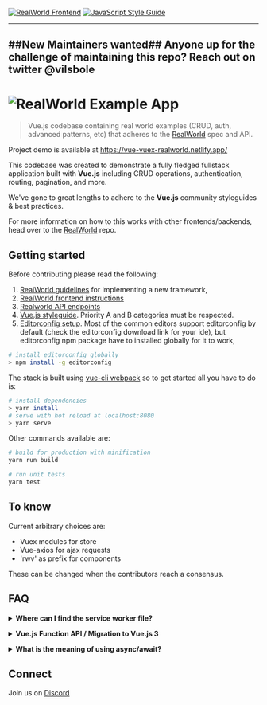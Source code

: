[![RealWorld Frontend](https://img.shields.io/badge/realworld-frontend-%23783578.svg)](http://realworld.io)
[![JavaScript Style Guide](https://img.shields.io/badge/code_style-standard-brightgreen.svg)](https://standardjs.com)

----
##New Maintainers wanted##
Anyone up for the challenge of maintaining this repo?
Reach out on twitter @vilsbole
----



# ![RealWorld Example App](./static/rwv-logo.png)

> Vue.js codebase containing real world examples (CRUD, auth, advanced patterns, etc) that adheres to the [RealWorld](https://github.com/gothinkster/realworld) spec and API.

Project demo is available at https://vue-vuex-realworld.netlify.app/

This codebase was created to demonstrate a fully fledged fullstack application built with **Vue.js** including CRUD operations, authentication, routing, pagination, and more.

We've gone to great lengths to adhere to the **Vue.js** community styleguides & best practices.

For more information on how to this works with other frontends/backends, head over to the [RealWorld](https://github.com/gothinkster/realworld) repo.

## Getting started

Before contributing please read the following:

1. [RealWorld guidelines](https://github.com/gothinkster/realworld/tree/master/spec) for implementing a new framework,
2. [RealWorld frontend instructions](https://github.com/gothinkster/realworld-starter-kit/blob/master/FRONTEND_INSTRUCTIONS.md)
3. [Realworld API endpoints](https://github.com/gothinkster/realworld/tree/master/api)
4. [Vue.js styleguide](https://vuejs.org/v2/style-guide/index.html). Priority A and B categories must be respected.
5. [Editorconfig setup](https://editorconfig.org/#download). Most of the common editors support editorconfig by default (check the editorconfig download link for your ide), but editorconfig npm package have to installed globally for it to work,

```bash
# install editorconfig globally
> npm install -g editorconfig
```

The stack is built using [vue-cli webpack](https://github.com/vuejs-templates/webpack) so to get started all you have to do is:

```bash
# install dependencies
> yarn install
# serve with hot reload at localhost:8080
> yarn serve
```

Other commands available are:

```bash
# build for production with minification
yarn run build

# run unit tests
yarn test
```

## To know

Current arbitrary choices are:

- Vuex modules for store
- Vue-axios for ajax requests
- 'rwv' as prefix for components

These can be changed when the contributors reach a consensus.

## FAQ

<p><details>
  <summary><b>Where can I find the service worker file?</b></summary>

The service worker file is generated automatically. The implementation can be found under [`src/registerServiceWorker.js`](https://github.com/gothinkster/vue-realworld-example-app/blob/eeaeb34fa440d00cd400545301ea203bd2a59284/src/registerServiceWorker.js). You can find the dependencies implementation in this repo: [yyx990803/register-service-worker](https://github.com/yyx990803/register-service-worker#readme).

Also, Google provided a good documentation on how to register a service worker: https://developers.google.com/web/fundamentals/primers/service-workers/registration

</details></p>

<p><details>
  <summary><b>Vue.js Function API / Migration to Vue.js 3</b></summary>

Related resources:

- [Vue.js Function API RFC](https://github.com/vuejs/rfcs/blob/function-apis/active-rfcs/0000-function-api.md)
- [`vue-function-api` plugin](https://github.com/vuejs/vue-function-api)

Vue.js 3 will likely introduce breaking changes on how Vue.js applications will look like. For example, the Vue.js Function API might be introduced. This would cause a lot of our components to change in the overall structure. The changes would be minimal though. With the `vue-function-api` plugin, these changes could be applied already. The problem is that multiple integrations are not working with the plugin. There are intentions to make this work, but for the time being, we should rather focus on different areas. If you still want to be experimental with it, we are happy to get a Pull Request with some experimental feature implementations.

</details></p>

<p><details>
  <summary><b>What is the meaning of using async/await?</b></summary>

The keywords `async` and `await` are used for handling promises in an easy way.

For example, the following code example could be easily converted with `async` and `await`.

```js
[FAVORITE_REMOVE](context, payload) {
  FavoriteService.remove(payload).then(({ data }) => {
    context.commit(UPDATE_ARTICLE_IN_LIST, data.article, { root: true });
    context.commit(SET_ARTICLE, data.article);
  });
};
```

```js
async [FAVORITE_REMOVE](context, payload) {
  const { data } = await FavoriteService.remove(payload);
  context.commit(UPDATE_ARTICLE_IN_LIST, data.article, { root: true });
  context.commit(SET_ARTICLE, data.article);
};
```

The indentation will be less, and the code will be a lot more readable.

</details></p>

## Connect

Join us on [Discord](https://discord.gg/NE2jNmg)

